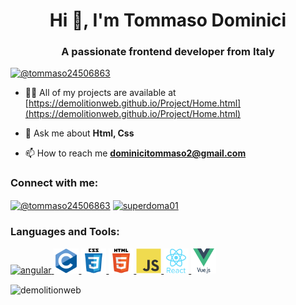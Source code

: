 <h1 align="center">Hi 👋, I'm Tommaso Dominici</h1>
<h3 align="center">A passionate frontend developer from Italy</h3>

<p align="left"> <a href="https://twitter.com/@tommaso24506863" target="blank"><img src="https://img.shields.io/twitter/follow/@tommaso24506863?logo=twitter&style=for-the-badge" alt="@tommaso24506863" /></a> </p>

- 👨‍💻 All of my projects are available at [https://demolitionweb.github.io/Project/Home.html](https://demolitionweb.github.io/Project/Home.html)

- 💬 Ask me about **Html, Css**

- 📫 How to reach me **dominicitommaso2@gmail.com**

<h3 align="left">Connect with me:</h3>
<p align="left">
<a href="https://twitter.com/@tommaso24506863" target="blank"><img align="center" src="https://raw.githubusercontent.com/rahuldkjain/github-profile-readme-generator/master/src/images/icons/Social/twitter.svg" alt="@tommaso24506863" height="30" width="40" /></a>
<a href="https://instagram.com/superdoma01" target="blank"><img align="center" src="https://raw.githubusercontent.com/rahuldkjain/github-profile-readme-generator/master/src/images/icons/Social/instagram.svg" alt="superdoma01" height="30" width="40" /></a>
</p>

<h3 align="left">Languages and Tools:</h3>
<p align="left"> <a href="https://angular.io" target="_blank" rel="noreferrer"> <img src="https://angular.io/assets/images/logos/angular/angular.svg" alt="angular" width="40" height="40"/> </a> <a href="https://www.cprogramming.com/" target="_blank" rel="noreferrer"> <img src="https://raw.githubusercontent.com/devicons/devicon/master/icons/c/c-original.svg" alt="c" width="40" height="40"/> </a> <a href="https://www.w3schools.com/css/" target="_blank" rel="noreferrer"> <img src="https://raw.githubusercontent.com/devicons/devicon/master/icons/css3/css3-original-wordmark.svg" alt="css3" width="40" height="40"/> </a> <a href="https://www.w3.org/html/" target="_blank" rel="noreferrer"> <img src="https://raw.githubusercontent.com/devicons/devicon/master/icons/html5/html5-original-wordmark.svg" alt="html5" width="40" height="40"/> </a> <a href="https://developer.mozilla.org/en-US/docs/Web/JavaScript" target="_blank" rel="noreferrer"> <img src="https://raw.githubusercontent.com/devicons/devicon/master/icons/javascript/javascript-original.svg" alt="javascript" width="40" height="40"/> </a> <a href="https://reactjs.org/" target="_blank" rel="noreferrer"> <img src="https://raw.githubusercontent.com/devicons/devicon/master/icons/react/react-original-wordmark.svg" alt="react" width="40" height="40"/> </a> <a href="https://vuejs.org/" target="_blank" rel="noreferrer"> <img src="https://raw.githubusercontent.com/devicons/devicon/master/icons/vuejs/vuejs-original-wordmark.svg" alt="vuejs" width="40" height="40"/> </a> </p>

<p><img align="center" src="https://github-readme-stats.vercel.app/api/top-langs?username=demolitionweb&show_icons=true&locale=en&layout=compact" alt="demolitionweb" /></p>
